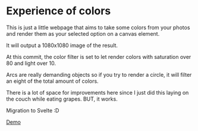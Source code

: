 # Experience of colors

This is just a little webpage that aims to take some colors from your photos and render them as your selected option on a canvas element.

It will output a 1080x1080 image of the result.

At this commit, the color filter is set to let render colors with saturation over 80 and light over 10.

Arcs are really demanding objects so if you try to render a circle, it will filter an eight of the total amount of colors.

There is a lot of space for improvements here since I just did this laying on the couch while eating grapes. BUT, it works.

Migration to Svelte :D

[Demo](https://eofcolors.netlify.app)

